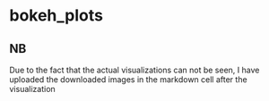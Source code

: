 # bokeh_plots

## NB
Due to the fact that the actual visualizations can not be seen, I have uploaded the downloaded images in the markdown cell after the visualization
